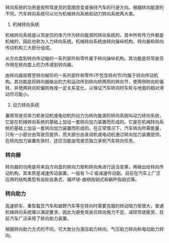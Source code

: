 
转向系统的功用是按照驾驶员的意图改变或保持汽车的行驶方向。根据转向能源的不同，汽车转向系统可以分为机械转向系统和动力转向系统两大类。

1) 机械转向系统

机械转向系统是以驾驶员的体力作为转向能源的转向系统的，其中所有传力件都是机械的，因此也称为人力转向系统。机械转向系统由转向操纵机构、转向器和转向传动机构三大部分组成。

从方向盘到转向传动轴的一系列部件和零件属于转向操纵机构。其功能是将驾驶员作用在转向盘上的力传递到转向器。

由转向器摇臂至转向梯形的一系列部件和零件(不包含转向节)均属于转向传动机构。其功能是将转向器输出的力和运动传到转向桥两侧的转向节，使两侧转向轮偏转，并使两转向轮偏转角按一定关系变化，以保证汽车转向时车轮与地面的相对滑动尽可能小。

2) 动力转向系统

兼用驾驶员体力和发动机或电动机的动力为转向能源的转向系统叫动力转向系统，它是在机械转向系统的基础上加设一套转向加力装置而形成的。它是在机械转向系统的基础上加设一套转向加力装置而形成的。在正常情况下，汽车转向所需能量，只有一小部分由驾驶员提供，而大部分由发动机或电动机通过转向加力装置提供。在转向加力装置失效时，还应当能由驾驶员独立承担汽车转向任务。

### 转向器

转向器的功用是将来自方向盘的转向力矩和转向角进行适当变换，再输出给转向传动机构，其本质是减速传动装置，一般有 1~2 级减速传动副。目前在汽车上广泛应用的结构类型有齿轮齿条式、循环球-曲柄指销式和蜗杆指销式等。

### 转向助力

高速轿车、重型载货汽车和越野汽车等在转向时需要克服的转动阻力矩很大，普通机械转向系统难以满足要求，因此为避免驾驶员转向施力不足，减轻驾驶疲劳，目前汽车广泛采用了转向助力装置。

根据转向助力方式的不同，可大致分为液压助力转向，气压助力转向和电动助力转向。
